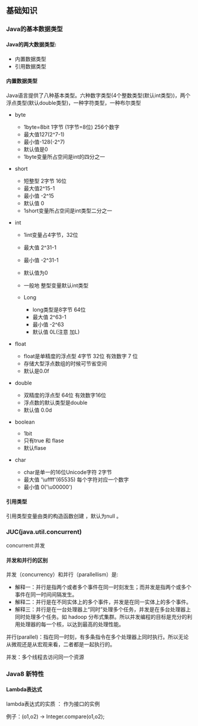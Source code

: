 ## 基础知识 

### Java的基本数据类型


#### Java的两大数据类型:  

- 内置数据类型  
- 引用数据类型

#### 内置数据类型

Java语言提供了八种基本类型。六种数字类型(4个整数类型(默认int类型))，两个浮点类型(默认double类型)，一种字符类型，一种布尔类型 

- byte
  - 1byte=8bit  1字节 (1字节=8位) 256个数字
  - 最大值127(2^7-1)
  - 最小值-128(-2^7)
  - 默认值是0
  - 1byte变量所占空间是int的四分之一

- short
  - 短整型 2字节 16位
  - 最大值2^15-1
  - 最小值 -2^15
  - 默认值 0
  - 1short变量所占空间是int类型二分之一

- int
  - 1int变量占4字节，32位
  - 最大值  2^31-1 
  - 最小值 -2^31-1
  - 默认值为0
  - 一般地 整型变量默认int类型
  
  - Long
    - long类型是8字节 64位
    - 最大值 2^63-1
    - 最小值 -2^63
    - 默认值 0L(注意 加L)

- float
  - float是单精度的浮点型 4字节 32位  有效数字 7 位
  - 存储大型浮点数组的时候可节省空间
  - 默认是0.0f
  
- double
  - 双精度的浮点型 64位  有效数字16位
  - 浮点数的默认类型是double
  - 默认值 0.0d

- boolean
  - 1bit
  - 只有true 和 flase
  - 默认flase

- char
  - char是单一的16位Unicode字符 2字节
  - 最大值 '\uffff'(65535) 每个字符对应一个数字
  - 最小值 0('\u00000')

#### 引用类型

引用类型变量由类的构造函数创建 ，默认为null 。

### JUC(java.util.concurrent)

concurrent:并发 

#### 并发和并行的区别 

并发（concurrency）和并行（parallellism）是:
- 解释一：并行是指两个或者多个事件在同一时刻发生；而并发是指两个或多个事件在同一时间间隔发生。
- 解释二：并行是在不同实体上的多个事件，并发是在同一实体上的多个事件。
- 解释三：并行是在一台处理器上“同时”处理多个任务，并发是在多台处理器上同时处理多个任务。如 hadoop 分布式集群。所以并发编程的目标是充分的利用处理器的每一个核，以达到最高的处理性能。

并行(parallel)：指在同一时刻，有多条指令在多个处理器上同时执行。所以无论从微观还是从宏观来看，二者都是一起执行的。

并发：多个线程去访问同一个资源

### Java8 新特性

#### Lambda表达式

lambda表达式的实质 ： 作为接口的实例 

例子：(o1,o2) -> Integer.compare(o1,o2);